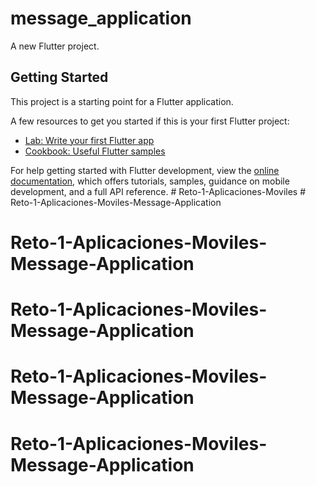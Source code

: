 # message_application

A new Flutter project.

## Getting Started

This project is a starting point for a Flutter application.

A few resources to get you started if this is your first Flutter project:

- [Lab: Write your first Flutter app](https://docs.flutter.dev/get-started/codelab)
- [Cookbook: Useful Flutter samples](https://docs.flutter.dev/cookbook)

For help getting started with Flutter development, view the
[online documentation](https://docs.flutter.dev/), which offers tutorials,
samples, guidance on mobile development, and a full API reference.
#   R e t o - 1 - A p l i c a c i o n e s - M o v i l e s  
 # Reto-1-Aplicaciones-Moviles-Message-Application
# Reto-1-Aplicaciones-Moviles-Message-Application
# Reto-1-Aplicaciones-Moviles-Message-Application
# Reto-1-Aplicaciones-Moviles-Message-Application
# Reto-1-Aplicaciones-Moviles-Message-Application

